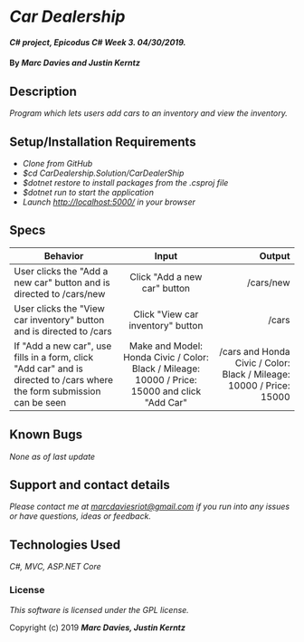 # _Car Dealership_

#### _C# project, Epicodus C# Week 3. 04/30/2019._

#### By _**Marc Davies and Justin Kerntz**_

## Description

_Program which lets users add cars to an inventory and view the inventory._

## Setup/Installation Requirements

* _Clone from GitHub_
* _$cd CarDealership.Solution/CarDealerShip_
* _$dotnet restore to install packages from the .csproj file_
* _$dotnet run to start the application_
* _Launch [http://localhost:5000/](http://localhost:5000/) in your browser_

## Specs

| Behavior | Input | Output |
| ------------- |:-------------:| -----:|
| User clicks the "Add a new car" button and is directed to /cars/new | Click "Add a new car" button | /cars/new |
| User clicks the "View car inventory" button and is directed to /cars | Click "View car inventory" button | /cars |
| If "Add a new car", use fills in a form, click "Add car" and is directed to /cars where the form submission can be seen | Make and Model: Honda Civic / Color: Black / Mileage: 10000 / Price: 15000 and click "Add Car" | /cars and Honda Civic / Color: Black / Mileage: 10000 / Price: 15000 |

## Known Bugs

_None as of last update_

## Support and contact details

_Please contact me at marcdaviesriot@gmail.com if you run into any issues or have questions, ideas or feedback._

## Technologies Used

_C#, MVC, ASP.NET Core_

### License

*This software is licensed under the GPL license.*

Copyright (c) 2019 **_Marc Davies, Justin Kerntz_**
